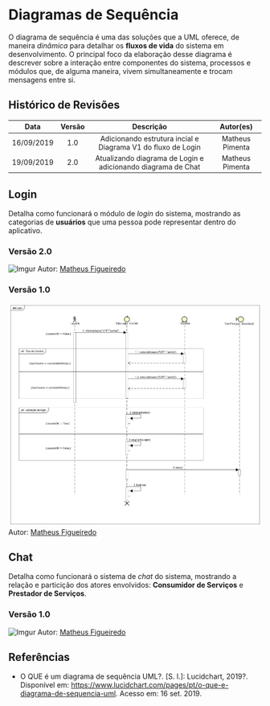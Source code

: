 # Diagramas de Sequência

O diagrama de sequência é uma das soluções que a UML oferece, de maneira *dinâmica* para detalhar os **fluxos de vida** do sistema em desenvolvimento. O principal foco da elaboração desse diagrama é descrever sobre a interação entre componentes do sistema, processos e módulos que, de alguma maneira, vivem simultaneamente e trocam mensagens entre si. 

## Histórico de Revisões
|      Data     | Versão | Descrição                             | Autor(es) |
| :--: | :----: | :-------: | :-------: |
|   16/09/2019  | 1.0     |  Adicionando estrutura incial e Diagrama V1 do fluxo de Login                              |       Matheus Pimenta    |
|   19/09/2019  | 2.0     |  Atualizando diagrama de Login e adicionando diagrama de Chat                             |       Matheus Pimenta    |

## Login
Detalha como funcionará o módulo de *login* do sistema, mostrando as categorias de **usuários** que uma pessoa pode representar dentro do aplicativo.

### Versão 2.0

![Imgur](https://i.imgur.com/m2Mhr0R.png)
Autor: [Matheus Figueiredo](https://github.com/Matheusss03)

### Versão 1.0

![Sequencia_Login](../../../assets/diagramas_sequencia/Login.png)
Autor: [Matheus Figueiredo](https://github.com/Matheusss03)

## Chat
Detalha como funcionará o sistema de *chat* do sistema, mostrando a relação e particição dos atores envolvidos: **Consumidor de Serviços** e **Prestador de Serviços**.

### Versão 1.0

![Imgur](https://i.imgur.com/AI1UXkP.png)
Autor: [Matheus Figueiredo](https://github.com/Matheusss03)

## Referências

* O QUE é um diagrama de sequência UML?. [S. l.]: Lucidchart, 2019?. Disponível em: https://www.lucidchart.com/pages/pt/o-que-e-diagrama-de-sequencia-uml. Acesso em: 16 set. 2019.